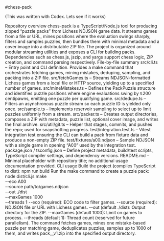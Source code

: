 #chess-pack 

(This was written with Codex. Lets see if it works)


Repository overview
chess-pack is a TypeScript/Node.js tool for producing zipped “puzzle packs” from Lichess NDJSON game data. It streams games from a file or URL, mines positions where the evaluation swings sharply, filters and samples puzzles, then bundles them with minimal metadata and a cover image into a distributable ZIP file. The project is organized around modular streaming utilities and exposes a CLI for building packs. Dependencies such as chess.js, jszip, and yargs support chess logic, ZIP creation, and command parsing respectively.
File-by-file summary
src/cli.ts – Entry point and CLI definition. Provides a make command that orchestrates fetching games, mining mistakes, deduping, sampling, and packing into a ZIP file.
src/fetchGames.ts – Streams NDJSON-formatted Lichess games from a local file or HTTP source, yielding up to a specified number of games.
src/mineMistakes.ts – Defines the PackPuzzle structure and identifies puzzle positions where engine evaluations swing by ≥200 centipawns, emitting one puzzle per qualifying game.
src/dedupe.ts – Filters an asynchronous puzzle stream so each puzzle ID is yielded only once.
src/sample.ts – Implements reservoir sampling to select up to limit puzzles uniformly from a stream.
src/packer.ts – Creates output directories, composes a ZIP with metadata, puzzle list, optional cover image, and writes the final archive.
src/util/git.ts – Helper that stages, commits, and pushes the repo; used for snapshotting progress.
test/integration.test.ts – Vitest integration test ensuring the CLI can build a pack from fixture data and produce a non-empty ZIP file.
test/fixtures/a00.ndjson – Sample NDJSON with a single game in opening “A00” used by the integration test.
package.json / tsconfig.json – Define project metadata, build/test scripts, TypeScript compiler settings, and dependency versions.
README.md – Minimal placeholder with repository title; no additional usage documentation provided.
CLI usage
Build the project (compiles TypeScript to dist):
npm run build
Run the make command to create a puzzle pack:
node dist/cli.js make \
  --eco A00 \
  --source path/to/games.ndjson \
  --out ./dist \
  --maxGames 1000 \
  --threads 1
--eco (required): ECO code to filter games.
--source (required): NDJSON file or URL with Lichess games.
--out (default ./dist): Output directory for the ZIP.
--maxGames (default 1000): Limit on games to process.
--threads (default 1): Thread count (reserved for future parallelism).
The command fetches games, mines one mistake-based puzzle per matching game, deduplicates puzzles, samples up to 1000 of them, and writes pack_<ECO>_v1.zip into the specified output directory.
